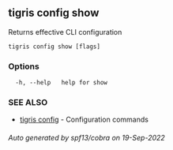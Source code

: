 ## tigris config show

Returns effective CLI configuration

```
tigris config show [flags]
```

### Options

```
  -h, --help   help for show
```

### SEE ALSO

- [tigris config](tigris_config.md) - Configuration commands

###### Auto generated by spf13/cobra on 19-Sep-2022
